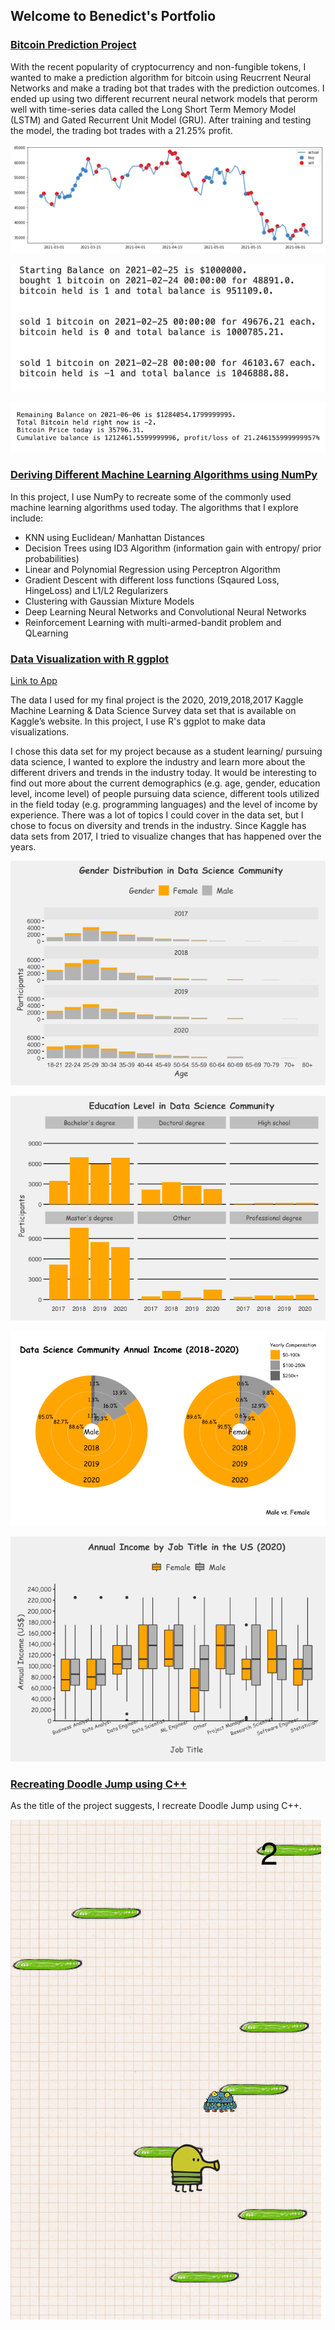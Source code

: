 ## Welcome to Benedict's Portfolio


### [Bitcoin Prediction Project](https://github.com/hsj7346/bitcoin_predictions/blob/master/bitcoin_predictions.ipynb)

With the recent popularity of cryptocurrency and non-fungible tokens, I wanted to make a prediction algorithm for bitcoin using Reucrrent Neural Networks and make a trading bot that trades with the prediction outcomes. I ended up using two different recurrent neural network models that perorm well with time-series data called the Long Short Term Memory Model (LSTM) and Gated Recurrent Unit Model (GRU). After training and testing the model, the trading bot trades with a 21.25% profit.

![](/images/bitcoinprice1.png)

![](/images/bitcoinprice2.png)

![](/images/bitcoinprice3.png)


### [Deriving Different Machine Learning Algorithms using NumPy](https://github.com/hsj7346/mlwithnumpy)

In this project, I use NumPy to recreate some of the commonly used machine learning algorithms used today.
The algorithms that I explore include:
- KNN using Euclidean/ Manhattan Distances
- Decision Trees using ID3 Algorithm (information gain with entropy/ prior probabilities)
- Linear and Polynomial Regression using Perceptron Algorithm
- Gradient Descent with different loss functions (Sqaured Loss, HingeLoss) and L1/L2 Regularizers
- Clustering with Gaussian Mixture Models
- Deep Learning Neural Networks and Convolutional Neural Networks
- Reinforcement Learning with multi-armed-bandit problem and QLearning

### [Data Visualization with R ggplot](https://github.com/hsj7346/dataviswithR)

[Link to App](https://benedictjung.shinyapps.io/FinalProj/)

The data I used for my final project is the 2020, 2019,2018,2017 Kaggle Machine Learning & Data Science Survey data set that is available on Kaggle’s website.
In this project, I use R's ggplot to make data visualizations.

I chose this data set for my project because as a student learning/ pursuing data science, I wanted to explore the industry and learn more about the different drivers and trends in the industry today. It would be interesting to find out more about the current demographics (e.g. age, gender, education level, income level) of people pursuing data science, different tools utilized in the field today (e.g. programming languages) and the level of income by experience. There was a lot of topics I could cover in the data set, but I chose to focus on diversity and trends in the industry. Since Kaggle has data sets from 2017, I tried to visualize changes that has happened over the years.

![](/images/R1.png)

![](/images/R2.png)

![](/images/R3.png)

![](/images/R4.png)


### [Recreating Doodle Jump using C++](https://github.com/hsj7346/doodlejump)

As the title of the project suggests, I recreate Doodle Jump using C++. 

![](/images/doodlepic.png)

